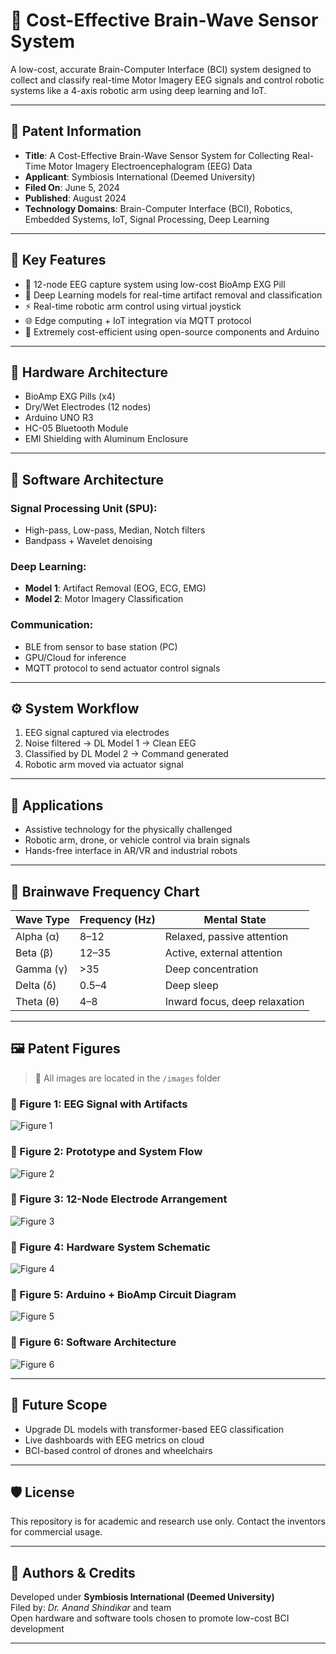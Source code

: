# 🧠 Cost-Effective Brain-Wave Sensor System

A low-cost, accurate Brain-Computer Interface (BCI) system designed to collect and classify real-time Motor Imagery EEG signals and control robotic systems like a 4-axis robotic arm using deep learning and IoT.

---

## 📜 Patent Information

- **Title**: A Cost-Effective Brain-Wave Sensor System for Collecting Real-Time Motor Imagery Electroencephalogram (EEG) Data
- **Applicant**: Symbiosis International (Deemed University)
- **Filed On**: June 5, 2024
- **Published**: August 2024
- **Technology Domains**: Brain-Computer Interface (BCI), Robotics, Embedded Systems, IoT, Signal Processing, Deep Learning

---

## 🧩 Key Features

- 🧠 12-node EEG capture system using low-cost BioAmp EXG Pill
- 🧹 Deep Learning models for real-time artifact removal and classification
- ⚡ Real-time robotic arm control using virtual joystick
- 🌐 Edge computing + IoT integration via MQTT protocol
- 💸 Extremely cost-efficient using open-source components and Arduino

---

## 🔧 Hardware Architecture

- BioAmp EXG Pills (x4)
- Dry/Wet Electrodes (12 nodes)
- Arduino UNO R3
- HC-05 Bluetooth Module
- EMI Shielding with Aluminum Enclosure

---

## 🧠 Software Architecture

### Signal Processing Unit (SPU):
- High-pass, Low-pass, Median, Notch filters
- Bandpass + Wavelet denoising

### Deep Learning:
- **Model 1**: Artifact Removal (EOG, ECG, EMG)
- **Model 2**: Motor Imagery Classification

### Communication:
- BLE from sensor to base station (PC)
- GPU/Cloud for inference
- MQTT protocol to send actuator control signals

---

## ⚙️ System Workflow

1. EEG signal captured via electrodes  
2. Noise filtered → DL Model 1 → Clean EEG  
3. Classified by DL Model 2 → Command generated  
4. Robotic arm moved via actuator signal  

---

## 🤖 Applications

- Assistive technology for the physically challenged
- Robotic arm, drone, or vehicle control via brain signals
- Hands-free interface in AR/VR and industrial robots

---

## 🧠 Brainwave Frequency Chart

| Wave Type | Frequency (Hz) | Mental State                        |
|-----------|----------------|-------------------------------------|
| Alpha (α) | 8–12           | Relaxed, passive attention          |
| Beta (β)  | 12–35          | Active, external attention          |
| Gamma (γ) | >35            | Deep concentration                  |
| Delta (δ) | 0.5–4          | Deep sleep                          |
| Theta (θ) | 4–8            | Inward focus, deep relaxation       |

---

## 🖼️ Patent Figures

> 📁 All images are located in the `/images` folder

### 🧪 Figure 1: EEG Signal with Artifacts  
![Figure 1](images/Figure1.png)

### 🧪 Figure 2: Prototype and System Flow  
![Figure 2](images/Figure%202.png)

### 🧪 Figure 3: 12-Node Electrode Arrangement  
![Figure 3](images/Figure%203.png)

### 🧪 Figure 4: Hardware System Schematic  
![Figure 4](images/Figure%204%20.png)

### 🧪 Figure 5: Arduino + BioAmp Circuit Diagram  
![Figure 5](images/Figure%205.png)

### 🧪 Figure 6: Software Architecture  
![Figure 6](images/Figure%206.png)

---

## 🔮 Future Scope

- Upgrade DL models with transformer-based EEG classification
- Live dashboards with EEG metrics on cloud
- BCI-based control of drones and wheelchairs

---

## 🛡 License

This repository is for academic and research use only. Contact the inventors for commercial usage.

---

## 🙌 Authors & Credits

Developed under **Symbiosis International (Deemed University)**  
Filed by: *Dr. Anand Shindikar* and team  
Open hardware and software tools chosen to promote low-cost BCI development

---
